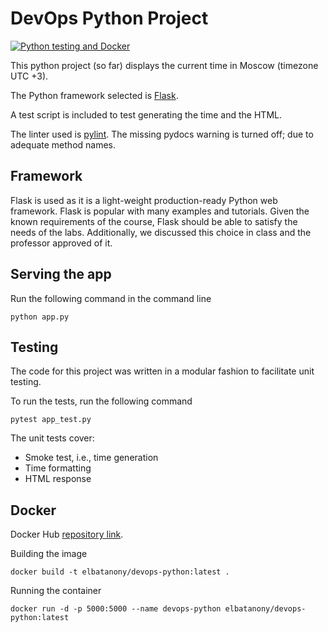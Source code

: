 # DevOps Python Project

[![Python testing and Docker](https://github.com/ElBatanony/devops-labs/actions/workflows/python-ci.yml/badge.svg)](https://github.com/ElBatanony/devops-labs/actions/workflows/python-ci.yml)

This python project (so far) displays the current time in Moscow (timezone UTC +3).

The Python framework selected is [Flask](https://flask.palletsprojects.com/en/2.1.x/).

A test script is included to test generating the time and the HTML.

The linter used is [pylint](https://pylint.pycqa.org/en/latest/). The missing pydocs warning is turned off; due to adequate method names.

## Framework

Flask is used as it is a light-weight production-ready Python web framework.
Flask is popular with many examples and tutorials.
Given the known requirements of the course, Flask should be able to satisfy the needs of the labs.
Additionally, we discussed this choice in class and the professor approved of it.

## Serving the app

Run the following command in the command line

```console
python app.py
```

## Testing

The code for this project was written in a modular fashion to facilitate unit testing.

To run the tests, run the following command

```console
pytest app_test.py
```

The unit tests cover:

- Smoke test, i.e., time generation
- Time formatting
- HTML response

## Docker

Docker Hub [repository link](https://hub.docker.com/repository/docker/elbatanony/devops-python).

Building the image

```Docker
docker build -t elbatanony/devops-python:latest .
```

Running the container

```Docker
docker run -d -p 5000:5000 --name devops-python elbatanony/devops-python:latest
```
